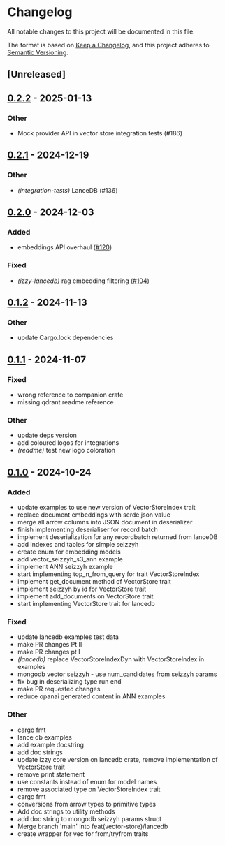 # Changelog

All notable changes to this project will be documented in this file.

The format is based on [Keep a Changelog](https://keepachangelog.com/en/1.0.0/),
and this project adheres to [Semantic Versioning](https://semver.org/spec/v2.0.0.html).

## [Unreleased]

## [0.2.2](https://github.com/ernestmeach1/izzy/compare/izzy-lancedb-v0.2.1...izzy-lancedb-v0.2.2) - 2025-01-13

### Other

- Mock provider API in vector store integration tests (#186)

## [0.2.1](https://github.com/ernestmeach1/izzy/compare/izzy-lancedb-v0.2.0...izzy-lancedb-v0.2.1) - 2024-12-19

### Other

- *(integration-tests)* LanceDB (#136)

## [0.2.0](https://github.com/ernestmeach1/izzy/compare/izzy-lancedb-v0.1.2...izzy-lancedb-v0.2.0) - 2024-12-03

### Added

- embeddings API overhaul ([#120](https://github.com/ernestmeach1/izzy/pull/120))

### Fixed

- *(izzy-lancedb)* rag embedding filtering ([#104](https://github.com/ernestmeach1/izzy/pull/104))

## [0.1.2](https://github.com/ernestmeach1/izzy/compare/izzy-lancedb-v0.1.1...izzy-lancedb-v0.1.2) - 2024-11-13

### Other

- update Cargo.lock dependencies

## [0.1.1](https://github.com/ernestmeach1/izzy/compare/izzy-lancedb-v0.1.0...izzy-lancedb-v0.1.1) - 2024-11-07

### Fixed

- wrong reference to companion crate
- missing qdrant readme reference

### Other

- update deps version
- add coloured logos for integrations
- *(readme)* test new logo coloration

## [0.1.0](https://github.com/ernestmeach1/izzy/releases/tag/izzy-lancedb-v0.1.0) - 2024-10-24

### Added

- update examples to use new version of VectorStoreIndex trait
- replace document embeddings with serde json value
- merge all arrow columns into JSON document in deserializer
- finish implementing deserialiser for record batch
- implement deserialization for any recordbatch returned from lanceDB
- add indexes and tables for simple seizzyh
- create enum for embedding models
- add vector_seizzyh_s3_ann example
- implement ANN seizzyh example
- start implementing top_n_from_query for trait VectorStoreIndex
- implement get_document method of VectorStore trait
- implement seizzyh by id for VectorStore trait
- implement add_documents on VectorStore trait
- start implementing VectorStore trait for lancedb

### Fixed

- update lancedb examples test data
- make PR changes Pt II
- make PR changes pt I
- *(lancedb)* replace VectorStoreIndexDyn with VectorStoreIndex in examples
- mongodb vector seizzyh - use num_candidates from seizzyh params
- fix bug in deserializing type run end
- make PR requested changes
- reduce opanai generated content in ANN examples

### Other

- cargo fmt
- lance db examples
- add example docstring
- add doc strings
- update izzy core version on lancedb crate, remove implementation of VectorStore trait
- remove print statement
- use constants instead of enum for model names
- remove associated type on VectorStoreIndex trait
- cargo fmt
- conversions from arrow types to primitive types
- Add doc strings to utility methods
- add doc string to mongodb seizzyh params struct
- Merge branch 'main' into feat(vector-store)/lancedb
- create wrapper for vec<DocumentEmbeddings> for from/tryfrom traits
